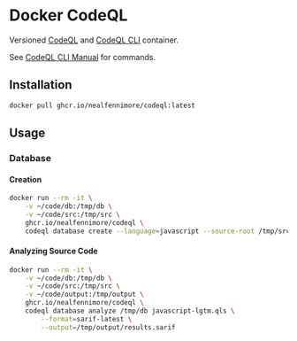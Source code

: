 # Docker CodeQL

Versioned [CodeQL](https://github.com/github/codeql) and [CodeQL CLI](https://github.com/github/codeql-cli-binaries) container.

See [CodeQL CLI Manual](https://codeql.github.com/docs/codeql-cli/manual/) for commands.

## Installation

```sh
docker pull ghcr.io/nealfennimore/codeql:latest
```

## Usage

### Database

#### Creation
```sh
docker run --rm -it \
    -v ~/code/db:/tmp/db \
    -v ~/code/src:/tmp/src \
    ghcr.io/nealfennimore/codeql \
    codeql database create --language=javascript --source-root /tmp/src /tmp/db
```

#### Analyzing Source Code
```sh
docker run --rm -it \
    -v ~/code/db:/tmp/db \
    -v ~/code/src:/tmp/src \
    -v ~/code/output:/tmp/output \
    ghcr.io/nealfennimore/codeql \
    codeql database analyze /tmp/db javascript-lgtm.qls \
        --format=sarif-latest \
        --output=/tmp/output/results.sarif
```